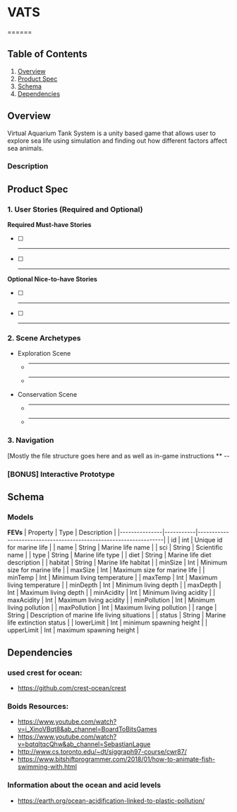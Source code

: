 # VATS

======

## Table of Contents
1. [Overview](#Overview)
2. [Product Spec](#Product-Spec)
3. [Schema](#Schema)
4. [Dependencies](#Dependencies)

## Overview

Virtual Aquarium Tank System is a unity based game that allows user to explore sea life using simulation and finding out how different factors affect sea animals.

### Description

## Product Spec

### 1. User Stories (Required and Optional)

**Required Must-have Stories**

- [ ] ----
- [ ] ----

**Optional Nice-to-have Stories**

- [ ] ----
- [ ] ----

### 2. Scene Archetypes

* Exploration Scene
   * ----
   * ------
   
* Conservation Scene
   * ----
   * ------


### 3. Navigation
[Mostly the file structure goes here and as well as in-game instructions
** --

### [BONUS] Interactive Prototype

## Schema 
### Models

**FEVs**
| Property      | Type      | Description                                                      |
|---------------|-----------|------------------------------------------------------------------|
| id            | int       | Unique id for marine life                                        |
| name          | String    | Marine life name                                                 |
| sci           | String    | Scientific name                                                  |
| type          | String    | Marine life type                                                 |
| diet          | String    | Marine life diet description                                     |
| habitat       | String    | Marine life habitat                                              |
| minSize       | Int       | Minimum size for marine life                                     |
| maxSize       | Int       | Maximum size for marine life                                     |
| minTemp       | Int       | Minimum living temperature                                       |
| maxTemp       | Int       | Maximum living temperature                                       |
| minDepth      | Int       | Minimum living depth                                             |
| maxDepth      | Int       | Maximum living depth                                             |
| minAcidity    | Int       | Minimum living acidity                                           |
| maxAcidity    | Int       | Maximum living acidity                                           |
| minPollution  | Int       | Minimum living pollution                                         |
| maxPollution  | Int       | Maximum living pollution                                         |
| range         | String    | Description of marine life living situations                     |
| status        | String    | Marine life extinction status                                    |
| lowerLimit    | Int       | minimum spawning height                                          |
| upperLimit    | Int       | maximum spawning height                                          |

## Dependencies
### used crest for ocean: 
- https://github.com/crest-ocean/crest

### Boids Resources:
- https://www.youtube.com/watch?v=i_XinoVBqt8&ab_channel=BoardToBitsGames
- https://www.youtube.com/watch?v=bqtqltqcQhw&ab_channel=SebastianLague
- http://www.cs.toronto.edu/~dt/siggraph97-course/cwr87/
- https://www.bitshiftprogrammer.com/2018/01/how-to-animate-fish-swimming-with.html
            
### Information about the ocean and acid levels
- https://earth.org/ocean-acidification-linked-to-plastic-pollution/

